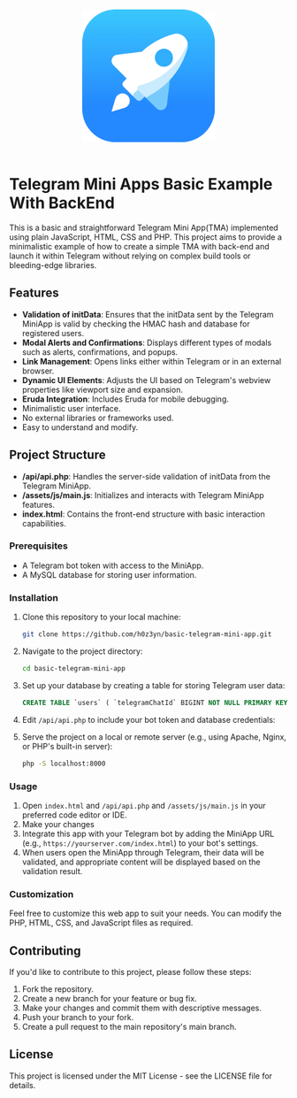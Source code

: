 <p align="center">
  <br>
  <img width="240" src="./assets/img/tapps.png" alt="logo of telegram web apps">
  <br>
  <br>
</p>

# Telegram Mini Apps Basic Example With BackEnd
This is a basic and straightforward Telegram Mini App(TMA) implemented using plain JavaScript, HTML, CSS and PHP. This project aims to provide a minimalistic example of how to create a simple TMA with back-end and launch it within Telegram without relying on complex build tools or bleeding-edge libraries.

## Features

- **Validation of initData**: Ensures that the initData sent by the Telegram MiniApp is valid by checking the HMAC hash and database for registered users.
- **Modal Alerts and Confirmations**: Displays different types of modals such as alerts, confirmations, and popups.
- **Link Management**: Opens links either within Telegram or in an external browser.
- **Dynamic UI Elements**: Adjusts the UI based on Telegram's webview properties like viewport size and expansion.
- **Eruda Integration**: Includes Eruda for mobile debugging.
- Minimalistic user interface.
- No external libraries or frameworks used.
- Easy to understand and modify.

## Project Structure

- **/api/api.php**: Handles the server-side validation of initData from the Telegram MiniApp.
- **/assets/js/main.js**: Initializes and interacts with Telegram MiniApp features.
- **index.html**: Contains the front-end structure with basic interaction capabilities.

### Prerequisites

- A Telegram bot token with access to the MiniApp.
- A MySQL database for storing user information.

### Installation

1. Clone this repository to your local machine:

   ```bash
   git clone https://github.com/h0z3yn/basic-telegram-mini-app.git

2. Navigate to the project directory:

	```bash
	cd basic-telegram-mini-app

3. Set up your database by creating a table for storing Telegram user data:

	```sql
	CREATE TABLE `users` ( `telegramChatId` BIGINT NOT NULL PRIMARY KEY );

4. Edit `/api/api.php` to include your bot token and database credentials:

5. Serve the project on a local or remote server (e.g., using Apache, Nginx, or PHP's built-in server):

	```bash
	php -S localhost:8000

### Usage
1. Open `index.html` and `/api/api.php` and `/assets/js/main.js` in your preferred code editor or IDE.
2. Make your changes
3. Integrate this app with your Telegram bot by adding the MiniApp URL (e.g., `https://yourserver.com/index.html`) to your bot's settings.
4. When users open the MiniApp through Telegram, their data will be validated, and appropriate content will be displayed based on the validation result.

### Customization
Feel free to customize this web app to suit your needs. You can modify the PHP, HTML, CSS, and JavaScript files as required.

## Contributing
If you'd like to contribute to this project, please follow these steps:

1. Fork the repository.
2. Create a new branch for your feature or bug fix.
3. Make your changes and commit them with descriptive messages.
4. Push your branch to your fork.
5. Create a pull request to the main repository's main branch.

## License
This project is licensed under the MIT License - see the LICENSE file for details.
